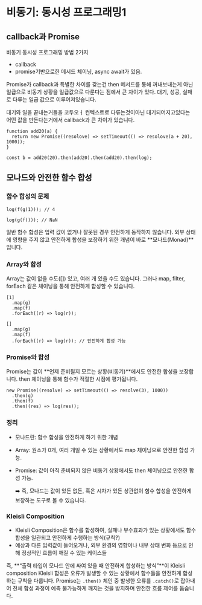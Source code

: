 # 비동기: 동시성 프로그래밍1

## callback과 Promise

비동기 동시성 프로그래밍 방법 2가지

- callback
- promise기반으로한 메서드 체이닝, async await가 있음.

Promise가 callback과 특별한 차이를 갖는건 then 메서드를 통해 꺼내보내는게 아닌 일급으로 비동기 상황을 일급값으로 다룬다는 점에서 큰 차이가 있다. 대기, 성공, 실패로 다루는 일급 값으로 이루어져있습니다.

대기와 일을 끝내는거들을 코두오ㅓ 컨텍스트로 다류는것이아닌 대기되어지고있다는 어떤 값을 만든다는거에서 callback과 큰 차이가 있습니다.

```
function add20(a) {
  return new Promise((resolove) => setTimeout(() => resolove(a + 20), 1000));
}

const b = add20(20).then(add20).then(add20).then(log);
```

## 모나드와 안전한 함수 합성

### 함수 합성의 문제

```
log(f(g(1))); // 4

log(g(f())); // NaN
```

일반 함수 합성은 입력 값이 없거나 잘못된 경우 안전하게 동작하지 않습니다. 외부 상태에 영향을 주지 않고 안전하게 합성을 보장하기 위한 개념이 바로 **모나드(Monad)**입니다.

### Array와 합성

Array는 값이 없을 수도([]) 있고, 여러 개 있을 수도 있습니다. 그러나 map, filter, forEach 같은 체이닝을 통해 안전하게 합성할 수 있습니다.

```
[1]
  .map(g)
  .map(f)
  .forEach((r) => log(r));

[]
  .map(g)
  .map(f)
  .forEach((r) => log(r)); // 안전하게 합성 가능
```

### Promise와 합성

Promise는 값이 **언제 준비될지 모르는 상황(비동기)**에서도 안전한 합성을 보장합니다. then 체이닝을 통해 함수가 적절한 시점에 평가됩니다.

```
new Promise((resolve) => setTimeout(() => resolve(3), 1000))
  .then(g)
  .then(f)
  .then((res) => log(res));
```

### 정리

- 모나드란: 함수 합성을 안전하게 하기 위한 개념
- Array: 원소가 0개, 여러 개일 수 있는 상황에서도 map 체이닝으로 안전한 합성 가능.
- Promise: 값이 아직 준비되지 않은 비동기 상황에서도 then 체이닝으로 안전한 합성 가능.

  ➡️ 즉, 모나드는 값이 있든 없든, 혹은 시차가 있든 상관없이 함수 합성을 안전하게 보장하는 도구로 볼 수 있습니다.

### Kleisli Composition

- Kleisli Composition은 함수를 합성하여, 실패나 부수효과가 있는 상황에서도 함수 합성을 일관되고 안전하게 수행하는 방식(규칙?)
- 예상과 다른 입력값이 들어오거나, 외부 환경의 영향이나 내부 상태 변화 등으로 인해 정상적인 흐름이 깨질 수 있는 케이스들

즉, **“출력 타입이 모나드 안에 싸여 있을 때 안전하게 합성하는 방식”**이 Kleisli composition
Kleisli 합성은 오류가 발생할 수 있는 상황에서 함수들을 안전하게 합성하는 규칙을 다룹니다. Promise는 `.then()` 체인 중 발생한 오류를 `.catch()`로 잡아내어 전체 합성 과정이 예측 불가능하게 깨지는 것을 방지하며 안전한 흐름 제어를 돕습니다.
